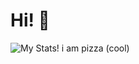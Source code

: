# Hi! 👋
![My Stats!](https://github-readme-stats.vercel.app/api?username=everypizza1&show_icons=true&bg_color=DEG,3a00ff,0097ff&title_color=fff&text_color=fff&border_radius=8&show_owner=true)
i am pizza (cool) 
